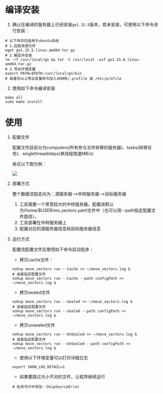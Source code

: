 # 编译安装

1. 确认在编译的服务器上已经安装```go1.15.5```版本，若未安装，可使用以下命令进行安装：

```shell
# 以下命令仅适用于ubuntu系统
# 1.拉取资源文件
wget go1.15.5.linux-amd64.tar.gz
# 2.解压并安装
rm -rf /usr/local/go && tar -C /usr/local -xzf go1.15.6.linux-amd64.tar.gz
# 3.导出环境变量
export PATH=$PATH:/usr/local/go/bin
# 或者将以上导出变量命令加入$HOME/.profile 或 /etc/profile
```

2. 使用如下命令编译安装

```shell
make all
sudo make install
```

# 使用

1. 配置文件

   配置文件目前分为computers(所有参与文件转移的服务器)、tasks(转移任务)、singlethreadmbps(单线程限速MB/s)

   格式以下图为例：

   

   ![](https://markdown-pub.oss-cn-shanghai.aliyuncs.com/blog/5eomp.png)

2. 部署方式

   整个数据流程走向为：源服务器——>中转服务器——>目标服务器

   1. 工具需要一个带宽较大的中转服务器，配置进默认为/home/$USER/mv_sectors.yaml文件中（也可以用--path指定配置文件路径）。
   2. 工具部署在中转服务器上
   3. 配置对应的源服务器信息和目标服务器信息

3. 运行方式

   配置完配置文件后使用如下命令启动程序：

   - 拷贝cache文件：

   ```shell
   nohup move_sectors run --Cache >> ~/move_sectors.log &
   # 或者指定配置文件
   nohup move_sectors run --Cache --path configPath >> ~/move_sectors.log &
   ```

   - 拷贝sealed文件

   ```shell
   nohup move_sectors run --Sealed >> ~/move_sectors.log &
   # 或者指定配置文件
   nohup move_sectors run --Sealed --path configPath >> ~/move_sectors.log &
   ```

   

   - 拷贝unsealed文件
   
   ```shell
   nohup move_sectors run --UnSealed >> ~/move_sectors.log &
   # 或者指定配置文件
   nohup move_sectors run --UnSealed --path configPath >> ~/move_sectors.log &
   ```
   
   - 使用以下环境变量可以打印详细日志
   
   ```shell
   export SHOW_LOG_DETAIL=1
   ```
   
   - 如果要跳过大小不对的文件，让程序继续运行
   
   ```shell
   # 在命令行中添加--SkipSourceError
   ```
   
   
   
   